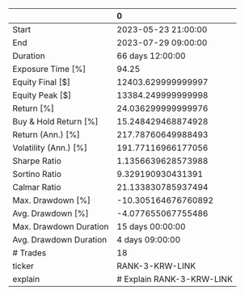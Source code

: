 |                        | 0                         |
|:-----------------------|:--------------------------|
| Start                  | 2023-05-23 21:00:00       |
| End                    | 2023-07-29 09:00:00       |
| Duration               | 66 days 12:00:00          |
| Exposure Time [%]      | 94.25                     |
| Equity Final [$]       | 12403.629999999997        |
| Equity Peak [$]        | 13384.249999999998        |
| Return [%]             | 24.036299999999976        |
| Buy & Hold Return [%]  | 15.248429468874928        |
| Return (Ann.) [%]      | 217.78760649988493        |
| Volatility (Ann.) [%]  | 191.77116966177056        |
| Sharpe Ratio           | 1.1356639628573988        |
| Sortino Ratio          | 9.329190930431391         |
| Calmar Ratio           | 21.133830785937494        |
| Max. Drawdown [%]      | -10.305164676760892       |
| Avg. Drawdown [%]      | -4.077655067755486        |
| Max. Drawdown Duration | 15 days 00:00:00          |
| Avg. Drawdown Duration | 4 days 09:00:00           |
| # Trades               | 18                        |
| ticker                 | RANK-3-KRW-LINK           |
| explain                | # Explain RANK-3-KRW-LINK |